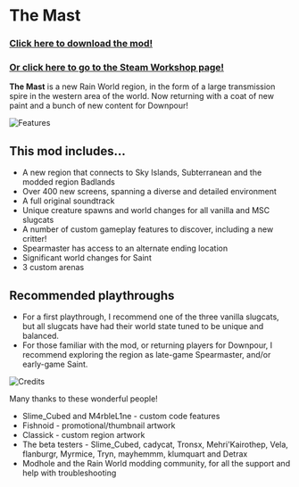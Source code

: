 # The Mast

### [Click here to download the mod!](www.releases.com)
### [Or click here to go to the Steam Workshop page!](www.workshop.com)

**The Mast** is a new Rain World region, in the form of a large transmission spire in the western area of the world. Now returning with a coat of new paint and a bunch of new content for Downpour!



![Features](https://imgur.com/gnr41IC.png)
## This mod includes...
- A new region that connects to Sky Islands, Subterranean and the modded region Badlands
- Over 400 new screens, spanning a diverse and detailed environment
- A full original soundtrack
- Unique creature spawns and world changes for all vanilla and MSC slugcats
- A number of custom gameplay features to discover, including a new critter!
- Spearmaster has access to an alternate ending location
- Significant world changes for Saint
- 3 custom arenas

## Recommended playthroughs
- For a first playthrough, I recommend one of the three vanilla slugcats, but all slugcats have had their world state tuned to be unique and balanced.
- For those familiar with the mod, or returning players for Downpour, I recommend exploring the region as late-game Spearmaster, and/or early-game Saint.



![Credits](https://imgur.com/nOb5UkQ.png)

Many thanks to these wonderful people!
- Slime_Cubed and M4rbleL1ne - custom code features
- Fishnoid - promotional/thumbnail artwork
- Classick - custom region artwork
- The beta testers - Slime_Cubed, cadycat, Tronsx, Mehri'Kairothep, Vela, flanburgr, Myrmice, Tryn, mayhemmm, klumquart and Detrax
- Modhole and the Rain World modding community, for all the support and help with troubleshooting

